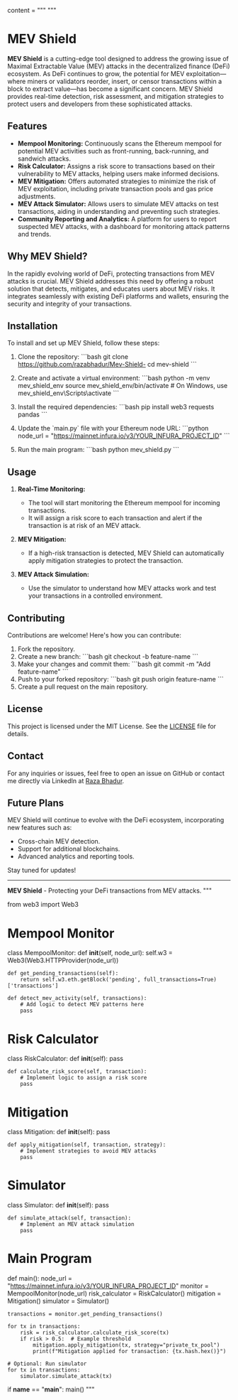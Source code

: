 
content = """
\"\"\"
# MEV Shield

**MEV Shield** is a cutting-edge tool designed to address the growing issue of Maximal Extractable Value (MEV) attacks in the decentralized finance (DeFi) ecosystem. As DeFi continues to grow, the potential for MEV exploitation—where miners or validators reorder, insert, or censor transactions within a block to extract value—has become a significant concern. MEV Shield provides real-time detection, risk assessment, and mitigation strategies to protect users and developers from these sophisticated attacks.

## Features

- **Mempool Monitoring:** Continuously scans the Ethereum mempool for potential MEV activities such as front-running, back-running, and sandwich attacks.
- **Risk Calculator:** Assigns a risk score to transactions based on their vulnerability to MEV attacks, helping users make informed decisions.
- **MEV Mitigation:** Offers automated strategies to minimize the risk of MEV exploitation, including private transaction pools and gas price adjustments.
- **MEV Attack Simulator:** Allows users to simulate MEV attacks on test transactions, aiding in understanding and preventing such strategies.
- **Community Reporting and Analytics:** A platform for users to report suspected MEV attacks, with a dashboard for monitoring attack patterns and trends.

## Why MEV Shield?

In the rapidly evolving world of DeFi, protecting transactions from MEV attacks is crucial. MEV Shield addresses this need by offering a robust solution that detects, mitigates, and educates users about MEV risks. It integrates seamlessly with existing DeFi platforms and wallets, ensuring the security and integrity of your transactions.

## Installation

To install and set up MEV Shield, follow these steps:

1. Clone the repository:
   \```bash
   git clone https://github.com/razabhadur/Mev-Shield-
   cd mev-shield
   \```

2. Create and activate a virtual environment:
   \```bash
   python -m venv mev_shield_env
   source mev_shield_env/bin/activate  # On Windows, use mev_shield_env\\Scripts\\activate
   \```

3. Install the required dependencies:
   \```bash
   pip install web3 requests pandas
   \```

4. Update the \`main.py\` file with your Ethereum node URL:
   \```python
   node_url = "https://mainnet.infura.io/v3/YOUR_INFURA_PROJECT_ID"
   \```

5. Run the main program:
   \```bash
   python mev_shield.py
   \```

## Usage

1. **Real-Time Monitoring:**
   - The tool will start monitoring the Ethereum mempool for incoming transactions.
   - It will assign a risk score to each transaction and alert if the transaction is at risk of an MEV attack.

2. **MEV Mitigation:**
   - If a high-risk transaction is detected, MEV Shield can automatically apply mitigation strategies to protect the transaction.

3. **MEV Attack Simulation:**
   - Use the simulator to understand how MEV attacks work and test your transactions in a controlled environment.

## Contributing

Contributions are welcome! Here's how you can contribute:

1. Fork the repository.
2. Create a new branch:
   \```bash
   git checkout -b feature-name
   \```
3. Make your changes and commit them:
   \```bash
   git commit -m "Add feature-name"
   \```
4. Push to your forked repository:
   \```bash
   git push origin feature-name
   \```
5. Create a pull request on the main repository.

## License

This project is licensed under the MIT License. See the [LICENSE](LICENSE) file for details.

## Contact

For any inquiries or issues, feel free to open an issue on GitHub or contact me directly via LinkedIn at [Raza Bhadur](https://www.linkedin.com/in/raza-bhadur-b67248201).

## Future Plans

MEV Shield will continue to evolve with the DeFi ecosystem, incorporating new features such as:
- Cross-chain MEV detection.
- Support for additional blockchains.
- Advanced analytics and reporting tools.

Stay tuned for updates!

---

**MEV Shield** - Protecting your DeFi transactions from MEV attacks.
\"\"\"

from web3 import Web3

# Mempool Monitor
class MempoolMonitor:
    def __init__(self, node_url):
        self.w3 = Web3(Web3.HTTPProvider(node_url))
    
    def get_pending_transactions(self):
        return self.w3.eth.getBlock('pending', full_transactions=True)['transactions']

    def detect_mev_activity(self, transactions):
        # Add logic to detect MEV patterns here
        pass

# Risk Calculator
class RiskCalculator:
    def __init__(self):
        pass
    
    def calculate_risk_score(self, transaction):
        # Implement logic to assign a risk score
        pass

# Mitigation
class Mitigation:
    def __init__(self):
        pass
    
    def apply_mitigation(self, transaction, strategy):
        # Implement strategies to avoid MEV attacks
        pass

# Simulator
class Simulator:
    def __init__(self):
        pass
    
    def simulate_attack(self, transaction):
        # Implement an MEV attack simulation
        pass

# Main Program
def main():
    node_url = "https://mainnet.infura.io/v3/YOUR_INFURA_PROJECT_ID"
    monitor = MempoolMonitor(node_url)
    risk_calculator = RiskCalculator()
    mitigation = Mitigation()
    simulator = Simulator()
    
    transactions = monitor.get_pending_transactions()
    
    for tx in transactions:
        risk = risk_calculator.calculate_risk_score(tx)
        if risk > 0.5:  # Example threshold
            mitigation.apply_mitigation(tx, strategy="private_tx_pool")
            print(f"Mitigation applied for transaction: {tx.hash.hex()}")

    # Optional: Run simulator
    for tx in transactions:
        simulator.simulate_attack(tx)

if __name__ == "__main__":
    main()
"""


